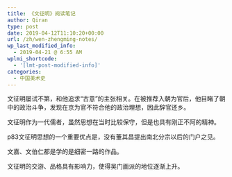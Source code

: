 ```yaml
---
title: 《文征明》阅读笔记
author: Qiran
type: post
date: 2019-04-12T11:10:20+00:00
url: /zh/wen-zhengming-notes/
wp_last_modified_info:
  - 2019-04-21 @ 6:55 AM
wplmi_shortcode:
  - '[lmt-post-modified-info]'
categories:
  - 中国美术史
---
```

文征明屡试不第，和他追求“古意”的主张相关。在被推荐入朝为官后，他目睹了朝中的政治斗争，发现在京为官不符合他的政治理想，因此辞官还乡。

文征明作为一代儒者，虽然思想在当时比较保守，但是也具有刚正不阿的精神。

p83文征明思想的一个重要优点是，没有董其昌提出南北分宗以后的门户之见。

文嘉、文伯仁都是学的是细密一路的作品。

文征明的交游、品格具有影响力，使得吴门画派的地位逐渐上升。
